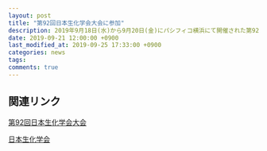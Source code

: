 ```yaml
---
layout: post
title: "第92回日本生化学会大会に参加"
description: 2019年9月18日(水)から9月20日(金)にパシフィコ横浜にて開催された第92回日本生化学会大会に参加しました。
date: 2019-09-21 12:00:00 +0900
last_modified_at: 2019-09-25 17:33:00 +0900
categories: news
tags:
comments: true
---
```




## 関連リンク

[第92回日本生化学会大会](https://www2.aeplan.co.jp/jbs2019/index.html)

[日本生化学会](http://www.jbsoc.or.jp/)
